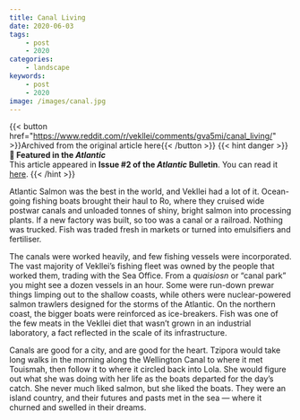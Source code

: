 ```yaml
---
title: Canal Living
date: 2020-06-03
tags:
    - post
    - 2020
categories:
    - landscape
keywords:
    - post
    - 2020
image: /images/canal.jpg
---
```

{{< button href="https://www.reddit.com/r/vekllei/comments/gva5mi/canal_living/" >}}Archived from the original article here{{< /button >}}
{{< hint danger >}}
**🌼 Featured in the *Atlantic***  
This article appeared in **Issue #2 of the *Atlantic* Bulletin**. You can read it [here](/docs/newsdesk/bulletin/2020/2).
{{< /hint >}}

Atlantic Salmon was the best in the world, and Vekllei had a lot of it. Ocean-going fishing boats brought their haul to Ro, where they cruised wide postwar canals and unloaded tonnes of shiny, bright salmon into processing plants. If a new factory was built, so too was a canal or a railroad. Nothing was trucked. Fish was traded fresh in markets or turned into emulsifiers and fertiliser.

The canals were worked heavily, and few fishing vessels were incorporated. The vast majority of Vekllei’s fishing fleet was owned by the people that worked them, trading with the Sea Office. From a *quaisiosn* or “canal park” you might see a dozen vessels in an hour. Some were run-down prewar things limping out to the shallow coasts, while others were nuclear-powered salmon trawlers designed for the storms of the Atlantic. On the northern coast, the bigger boats were reinforced as ice-breakers. Fish was one of the few meats in the Vekllei diet that wasn’t grown in an industrial laboratory, a fact reflected in the scale of its infrastructure.

Canals are good for a city, and are good for the heart. Tzipora would take long walks in the morning along the Wellington Canal to where it met Touismah, then follow it to where it circled back into Lola. She would figure out what she was doing with her life as the boats departed for the day’s catch. She never much liked salmon, but she liked the boats. They were an island country, and their futures and pasts met in the sea — where it churned and swelled in their dreams.
